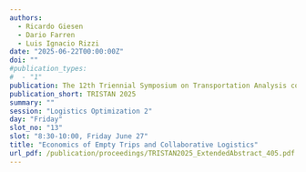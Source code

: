 ```yaml
---
authors:
  - Ricardo Giesen
  - Dario Farren
  - Luis Ignacio Rizzi
date: "2025-06-22T00:00:00Z"
doi: ""
#publication_types:
#  - "1"
publication: The 12th Triennial Symposium on Transportation Analysis conference
publication_short: TRISTAN 2025
summary: ""
session: "Logistics Optimization 2"
day: "Friday"
slot_no: "13"
slot: "8:30-10:00, Friday June 27"
title: "Economics of Empty Trips and Collaborative Logistics"
url_pdf: /publication/proceedings/TRISTAN2025_ExtendedAbstract_405.pdf
---
```

